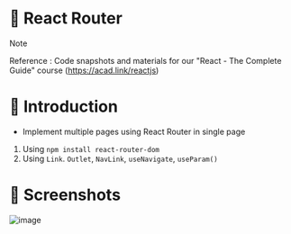 # 💯 React Router

> [!NOTE]
> Reference : Code snapshots and materials for our "React - The Complete Guide" course (https://acad.link/reactjs)

# 📖 Introduction

- Implement multiple pages using React Router in single page

1. Using `npm install react-router-dom`
2. Using `Link`. `Outlet`, `NavLink`, `useNavigate`, `useParam()`

# 👀 Screenshots

 ![image](https://github.com/kdh4646/react-router/assets/71913953/8301e4f4-127a-401e-9b25-ccac7ef51dd0)

